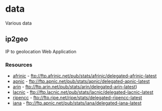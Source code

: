 # data

Various data

## ip2geo

IP to geolocation Web Application

### Resources

* [afrinic](ftp://ftp.afrinic.net/pub/stats/afrinic/delegated-afrinic-latest) - ftp://ftp.afrinic.net/pub/stats/afrinic/delegated-afrinic-latest 
* [apnic](ftp://ftp.apnic.net/pub/stats/apnic/delegated-apnic-latest) - ftp://ftp.apnic.net/pub/stats/apnic/delegated-apnic-latest
* [arin](ftp://ftp.arin.net/pub/stats/arin/delegated-arin-latest) - ftp://ftp.arin.net/pub/stats/arin/delegated-arin-latest)
* [lacnic](ftp://ftp.lacnic.net/pub/stats/lacnic/delegated-lacnic-latest) - ftp://ftp.lacnic.net/pub/stats/lacnic/delegated-lacnic-latest
* [ripencc](ftp://ftp.ripe.net/ripe/stats/delegated-ripencc-latest) - ftp://ftp.ripe.net/ripe/stats/delegated-ripencc-latest
* [iana](ftp://ftp.apnic.net/pub/stats/iana/delegated-iana-latest) - ftp://ftp.apnic.net/pub/stats/iana/delegated-iana-latest

